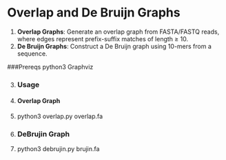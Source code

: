 # Overlap and De Bruijn Graphs
1. **Overlap Graphs**: Generate an overlap graph from FASTA/FASTQ reads, where edges represent prefix-suffix matches of length ≥ 10. 
2. **De Bruijn Graphs**: Construct a De Bruijn graph using 10-mers from a sequence.

###Prereqs
python3
Graphviz

3. ### Usage
5. #### Overlap Graph
6. python3 overlap.py overlap.fa

7. ### DeBrujin Graph
8. python3 debrujin.py brujin.fa

   
